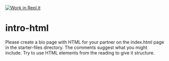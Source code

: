 [![Work in Repl.it](https://classroom.github.com/assets/work-in-replit-14baed9a392b3a25080506f3b7b6d57f295ec2978f6f33ec97e36a161684cbe9.svg)](https://classroom.github.com/online_ide?assignment_repo_id=2810266&assignment_repo_type=AssignmentRepo)
# intro-html

Please create a bio page with HTML for your partner on the index.html page in the starter-files directory. The comments suggest what you might include. Try to use HTML elements from the reading to give it structure.
